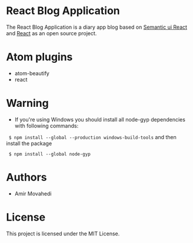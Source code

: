 # React Blog Application
The React Blog Application is a diary app blog based on [Semantic ui React](https://react.semantic-ui.com) and [React](https://facebook.github.io/react/docs/hello-world.html) as an open source project.



# Atom plugins

- atom-beautify
-  react



# Warning
- If you're using Windows you should install all node-gyp dependencies with following commands:

` $ npm install --global --production windows-build-tools`
and then install the package

` $ npm install --global node-gyp`


# Authors
- Amir Movahedi

# License
This project is licensed under the MIT License.
